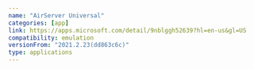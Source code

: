 ```yaml
---
name: "AirServer Universal"
categories: [app]
link: https://apps.microsoft.com/detail/9nblggh52639?hl=en-us&gl=US
compatibility: emulation
versionFrom: "2021.2.23(dd863c6c)"
type: applications
---
```


